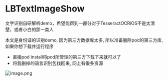 # LBTextImageShow
文字识别自研解析demo，希望能帮到一部分对于TesseractOCRiOS不是太清楚，或者小白的那一类人

本文是身份证的识别demo, 因为第三方数据库太多, 所以准备删除pod的第三方库, 如果你想下载并运行程序

* 直接pod install将pod所管理的第三方下载下来就可以了
* 将我删掉的语言识别包找回来, 网上有很多资源

![image.png](https://upload-images.jianshu.io/upload_images/1367029-61768df4fc93c82e.png?imageMogr2/auto-orient/strip%7CimageView2/2/w/1240)